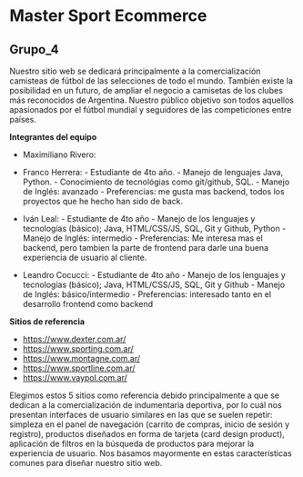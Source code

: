 # Master Sport Ecommerce
## Grupo_4 

Nuestro sitio web se dedicará principalmente a la comercialización camisteas de fútbol de las selecciones de todo el mundo. También existe la posibilidad en un futuro, de ampliar el negocio a camisetas de los clubes más reconocidos de Argentina. Nuestro público objetivo son todos aquellos apasionados por el fútbol mundial y seguidores de las competiciones entre países.


**Integrantes del equipo**

- Maximiliano Rivero:

- Franco Herrera:
      - Estudiante de 4to año.
      - Manejo de lenguajes Java, Python.
      - Conocimiento de tecnológias como git/github, SQL.
      - Manejo de Inglés: avanzado
      - Preferencias: me gusta mas backend, todos los proyectos que he hecho han sido de back.      

- Iván Leal:
      - Estudiante de 4to año
      - Manejo de los lenguajes y tecnologías (básico); Java, HTML/CSS/JS, SQL, Git y Github, Python
      - Manejo de Inglés: intermedio
      - Preferencias: Me interesa mas el backend, pero tambien la parte de frontend para darle una buena experiencia de usuario al cliente.

- Leandro Cocucci:
      - Estudiante de 4to año
      - Manejo de los lenguajes y tecnologías (básico); Java, HTML/CSS/JS, SQL, Git y Github
      - Manejo de Inglés: básico/intermedio
      - Preferencias: interesado tanto en el desarrollo frontend como backend


**Sitios de referencia**

- https://www.dexter.com.ar/
- https://www.sporting.com.ar/
- https://www.montagne.com.ar/
- https://www.sportline.com.ar/
- https://www.vaypol.com.ar/

Elegimos estos 5 sitios como referencia debido principalmente a que se dedican a la comercialización de indumentaria deportiva, por lo cuál nos presentan interfaces de usuario similares en las que se suelen repetir: simpleza en el panel de navegación (carrito de compras, inicio de sesión y registro), productos diseñados en forma de tarjeta (card design product), aplicación de filtros en la búsqueda de productos para mejorar la experiencia de usuario. Nos basamos mayormente en estas características comunes para diseñar nuestro sitio web.
